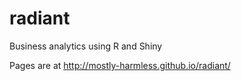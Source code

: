 radiant
=======

Business analytics using R and Shiny

Pages are at http://mostly-harmless.github.io/radiant/
